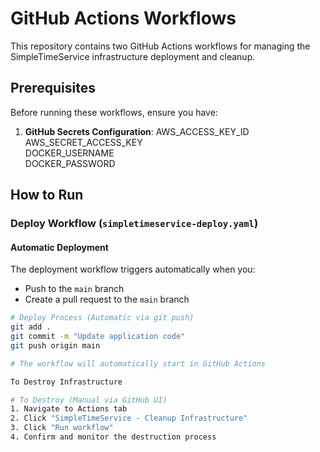 # GitHub Actions Workflows

This repository contains two GitHub Actions workflows for managing the SimpleTimeService infrastructure deployment and cleanup.

## Prerequisites

Before running these workflows, ensure you have:

1. **GitHub Secrets Configuration**:
AWS_ACCESS_KEY_ID  
AWS_SECRET_ACCESS_KEY    
DOCKER_USERNAME   
DOCKER_PASSWORD


## How to Run

### Deploy Workflow (`simpletimeservice-deploy.yaml`)

#### Automatic Deployment
The deployment workflow triggers automatically when you:
- Push to the `main` branch
- Create a pull request to the `main` branch

```bash
# Deploy Process (Automatic via git push)
git add .
git commit -m "Update application code"
git push origin main

# The workflow will automatically start in GitHub Actions

To Destroy Infrastructure

# To Destroy (Manual via GitHub UI)
1. Navigate to Actions tab
2. Click "SimpleTimeService - Cleanup Infrastructure"
3. Click "Run workflow"
4. Confirm and monitor the destruction process

